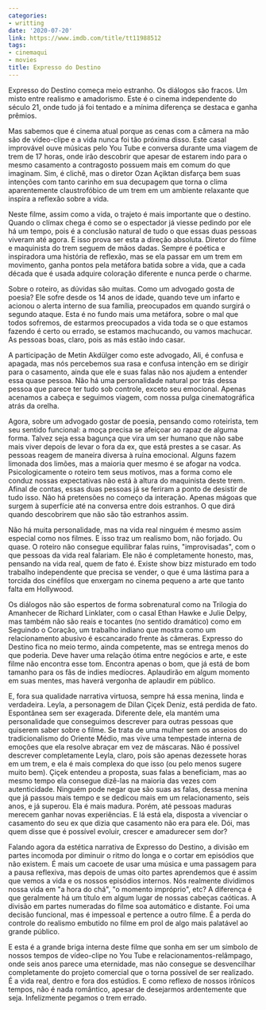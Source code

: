 ```yaml
---
categories:
- writting
date: '2020-07-20'
link: https://www.imdb.com/title/tt11988512
tags:
- cinemaqui
- movies
title: Expresso do Destino
---
```


Expresso do Destino começa meio estranho. Os diálogos são fracos. Um misto entre realismo e amadorismo. Este é o cinema independente do século 21, onde tudo já foi tentado e a mínima diferença se destaca e ganha prêmios.

Mas sabemos que é cinema atual porque as cenas com a câmera na mão são de vídeo-clipe e a vida nunca foi tão próxima disso. Este casal improvável ouve músicas pelo You Tube e conversa durante uma viagem de trem de 17 horas, onde irão descobrir que apesar de estarem indo para o mesmo casamento a contragosto possuem mais em comum do que imaginam. Sim, é clichê, mas o diretor Ozan Açiktan disfarça bem suas intenções com tanto carinho em sua decupagem que torna o clima aparentemente claustrofóbico de um trem em um ambiente relaxante que inspira a reflexão sobre a vida.

Neste filme, assim como a vida, o trajeto é mais importante que o destino. Quando o clímax chega é como se o espectador já viesse pedindo por ele há um tempo, pois é a conclusão natural de tudo o que essas duas pessoas viveram até agora. E isso prova ser esta a direção absoluta. Diretor do filme e maquinista do trem seguem de mãos dadas. Sempre é poética e inspiradora uma história de reflexão, mas se ela passar em um trem em movimento, ganha pontos pela metáfora batida sobre a vida, que a cada década que é usada adquire coloração diferente e nunca perde o charme.

Sobre o roteiro, as dúvidas são muitas. Como um advogado gosta de poesia? Ele sofre desde os 14 anos de idade, quando teve um infarto e acionou o alerta interno de sua família, preocupados em quando surgirá o segundo ataque. Esta é no fundo mais uma metáfora, sobre o mal que todos sofremos, de estarmos preocupados a vida toda se o que estamos fazendo é certo ou errado, se estamos machucando, ou vamos machucar. As pessoas boas, claro, pois as más estão indo casar.

A participação de Metin Akdülger como este advogado, Ali, é confusa e apagada, mas nós percebemos sua rasa e confusa intenção em se dirigir para o casamento, ainda que ele e suas falas não nos ajudem a entender essa quase pessoa. Não há uma personalidade natural por trás dessa pessoa que parece ter tudo sob controle, exceto seu emocional. Apenas acenamos a cabeça e seguimos viagem, com nossa pulga cinematográfica atrás da orelha.

Agora, sobre um advogado gostar de poesia, pensando como roteirista, tem seu sentido funcional: a moça precisa se afeiçoar ao rapaz de alguma forma. Talvez seja essa bagunça que vira um ser humano que não sabe mais viver depois de levar o fora da ex, que está prestes a se casar. As pessoas reagem de maneira diversa à ruína emocional. Alguns fazem limonada dos limões, mas a maioria quer mesmo é se afogar na vodca. Psicologicamente o roteiro tem seus motivos, mas a forma como ele conduz nossas expectativas não está à altura do maquinista deste trem. Afinal de contas, essas duas pessoas já se feriram a ponto de desistir de tudo isso. Não há pretensões no começo da interação. Apenas mágoas que surgem à superfície até na conversa entre dois estranhos. O que dirá quando descobrirem que não são tão estranhos assim.

Não há muita personalidade, mas na vida real ninguém é mesmo assim especial como nos filmes. E isso traz um realismo bom, não forjado. Ou quase. O roteiro não consegue equilibrar falas ruins, "improvisadas", com o que pessoas da vida real falariam. Ele não é completamente honesto, mas, pensando na vida real, quem de fato é. Existe show bizz misturado em todo trabalho independente que precisa se vender, o que é uma lástima para a torcida dos cinéfilos que enxergam no cinema pequeno a arte que tanto falta em Hollywood.

Os diálogos não são espertos de forma sobrenatural como na Trilogia do Amanhecer de Richard Linklater, com o casal Ethan Hawke e Julie Delpy, mas também não são reais e tocantes (no sentido dramático) como em Seguindo o Coração, um trabalho indiano que mostra como um relacionamento abusivo é escancarado frente às câmeras. Expresso do Destino fica no meio termo, ainda competente, mas se entrega menos do que poderia. Deve haver uma relação ótima entre negócios e arte, e este filme não encontra esse tom. Encontra apenas o bom, que já está de bom tamanho para os fãs de indies medíocres. Aplaudirão em algum momento em suas mentes, mas haverá vergonha de aplaudir em público.

E, fora sua qualidade narrativa virtuosa, sempre há essa menina, linda e verdadeira. Leyla, a personagem de Dilan Çiçek Deniz, está perdida de fato. Espontânea sem ser exagerada. Diferente dele, ela mantém uma personalidade que conseguimos descrever para outras pessoas que quiserem saber sobre o filme. Se trata de uma mulher sem os anseios do tradicionalismo do Oriente Médio, mas vive uma tempestade interna de emoções que ela resolve abraçar em vez de máscaras. Não é possível descrever completamente Leyla, claro, pois são apenas dezessete horas em um trem, e ela é mais complexa do que isso (ou pelo menos sugere muito bem). Çiçek entendeu a proposta, suas falas a beneficiam, mas ao mesmo tempo ela consegue dizê-las na maioria das vezes com autenticidade. Ninguém pode negar que são suas as falas, dessa menina que já passou mais tempo e se dedicou mais em um relacionamento, seis anos, e já superou. Ela é mais madura. Porém, até pessoas maduras merecem ganhar novas experiências. E lá está ela, disposta a vivenciar o casamento do seu ex que dizia que casamento não era para ele. Dói, mas quem disse que é possível evoluir, crescer e amadurecer sem dor?

Falando agora da estética narrativa de Expresso do Destino, a divisão em partes incomoda por diminuir o ritmo do longa e o cortar em episódios que não existem. É mais um cacoete de usar uma música e uma passagem para a pausa reflexiva, mas depois de umas oito partes aprendemos que é assim que vemos a vida e os nossos episódios internos. Nós realmente dividimos nossa vida em "a hora do chá", "o momento impróprio", etc? A diferença é que geralmente há um título em algum lugar de nossas cabeças caóticas. A divisão em partes numeradas do filme soa automático e distante. Foi uma decisão funcional, mas é impessoal e pertence a outro filme. É a perda do controle do realismo embutido no filme em prol de algo mais palatável ao grande público.

E esta é a grande briga interna deste filme que sonha em ser um símbolo de nossos tempos de vídeo-clipe no You Tube e relacionamentos-relâmpago, onde seis anos parece uma eternidade, mas não consegue se desvencilhar completamente do projeto comercial que o torna possível de ser realizado. É a vida real, dentro e fora dos estúdios. E como reflexo de nossos irônicos tempos, não é nada romântico, apesar de desejarmos ardentemente que seja. Infelizmente pegamos o trem errado.

